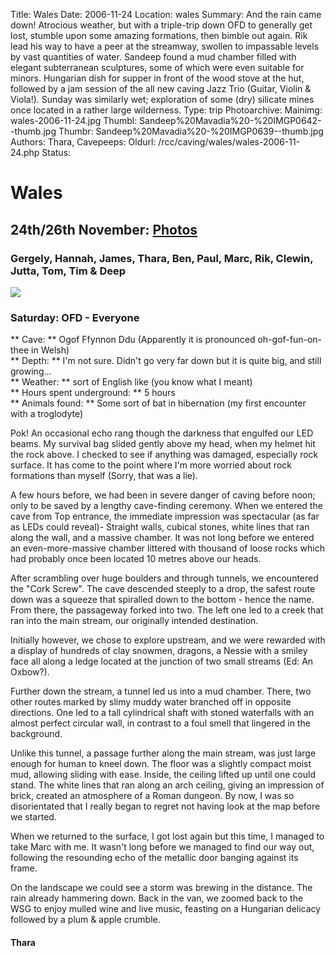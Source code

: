 Title: Wales
Date: 2006-11-24
Location: wales
Summary: And the rain came down!
Atrocious weather, but with a triple-trip down OFD to generally get lost, stumble upon some amazing formations, then bimble out again. Rik lead his way to have a peer at the streamway, swollen to impassable levels by vast quantities of water. Sandeep found a mud chamber filled with elegant subterranean sculptures, some of which were even suitable for minors. Hungarian dish for supper in front of the wood stove at the hut, followed by a jam session of the all new caving Jazz Trio (Guitar, Violin & Viola!). Sunday was similarly wet; exploration of some (dry) silicate mines once located in a rather large wilderness.
Type: trip
Photoarchive:
Mainimg: wales-2006-11-24.jpg
Thumbl: Sandeep%20Mavadia%20-%20IMGP0642--thumb.jpg
Thumbr: Sandeep%20Mavadia%20-%20IMGP0639--thumb.jpg
Authors: Thara, 
Cavepeeps:
Oldurl: /rcc/caving/wales/wales-2006-11-24.php
Status:

#  Wales 

##  24th/26th November: [ Photos ](/caving/photo_archive/trips/2006-11-24%20-%20wales/)

###  Gergely, Hannah, James, Thara, Ben, Paul, Marc, Rik, Clewin, Jutta, Tom, Tim &amp; Deep 

[ ![](wales-2006-11-24.jpg) ](/caving/photo_archive/trips/2006-11-24%20-%20wales/Gergely%20Ambrus%20-%20IMG_0053.html)

###  Saturday: OFD - Everyone 

** Cave: ** Ogof Ffynnon Ddu (Apparently it is pronounced oh-gof-fun-on-thee in Welsh)   
** Depth: ** I'm not sure. Didn't go very far down but it is quite big, and still growing...   
** Weather: ** sort of English like (you know what I meant)   
** Hours spent underground: ** 5 hours   
** Animals found: ** Some sort of bat in hibernation (my first encounter with a troglodyte) 

Pok! An occasional echo rang though the darkness that engulfed our LED beams. My survival bag slided gently above my head, when my helmet hit the rock above. I checked to see if anything was damaged, especially rock surface. It has come to the point where I'm more worried about rock formations than myself (Sorry, that was a lie). 

A few hours before, we had been in severe danger of caving before noon; only to be saved by a lengthy cave-finding ceremony. When we entered the cave from Top entrance, the immediate impression was spectacular (as far as LEDs could reveal)- Straight walls, cubical stones, white lines that ran along the wall, and a massive chamber. It was not long before we entered an even-more-massive chamber littered with thousand of loose rocks which had probably once been located 10 metres above our heads. 

After scrambling over huge boulders and through tunnels, we encountered the "Cork Screw". The cave descended steeply to a drop, the safest route down was a squeeze that spiralled down to the bottom - hence the name. From there, the passageway forked into two. The left one led to a creek that ran into the main stream, our originally intended destination. 

Initially however, we chose to explore upstream, and we were rewarded with a display of hundreds of clay snowmen, dragons, a Nessie with a smiley face all along a ledge located at the junction of two small streams (Ed: An Oxbow?). 

Further down the stream, a tunnel led us into a mud chamber. There, two other routes marked by slimy muddy water branched off in opposite directions. One led to a tall cylindrical shaft with stoned waterfalls with an almost perfect circular wall, in contrast to a foul smell that lingered in the background. 

Unlike this tunnel, a passage further along the main stream, was just large enough for human to kneel down. The floor was a slightly compact moist mud, allowing sliding with ease. Inside, the ceiling lifted up until one could stand. The white lines that ran along an arch ceiling, giving an impression of brick, created an atmosphere of a Roman dungeon. By now, I was so disorientated that I really began to regret not having look at the map before we started. 

When we returned to the surface, I got lost again but this time, I managed to take Marc with me. It wasn't long before we managed to find our way out, following the resounding echo of the metallic door banging against its frame. 

On the landscape we could see a storm was brewing in the distance. The rain already hammering down. Back in the van, we zoomed back to the WSG to enjoy mulled wine and live music, feasting on a Hungarian delicacy followed by a plum &amp; apple crumble. 

####  Thara 
